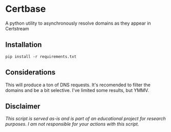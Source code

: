 # Certbase

A python utility to asynchronously resolve domains as they appear in Certstream

## Installation

```
pip install -r requirements.txt
```

## Considerations

This will produce a ton of DNS requests. It's recomended to filter the domains and be a bit selective. I've limited some results, but YMMV.

## Disclaimer

*This script is served as-is and is part of an educational project for research purposes. I am not responsible for your actions with this script.*